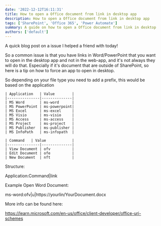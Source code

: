 ```yaml
---
date: '2022-12-12T16:11:31'
title: How to open a Office document from link in desktop app
description: How to open a Office document from link in desktop app
tags: ['SharePoint', 'Office 365', 'Power Automate']
summary: A guide on how to open a Office document from link in desktop app
authors: ['default']
---
```


A quick blog post on a issue I helped a friend with today!

So a common issue is that you have links in Word/PowerPoint that you want to open in the desktop app and not in the web-app, and it's not always they will do that. Especially if it's document that are outside of SharePoint, so here is a tip on how to force an app to open in desktop.

So depending on your file type you need to add a prefix, this would be based on the application

```
| Application   | Value        |
|---------------|--------------|
| MS Word       | ms-word      |
| MS PowerPoint | ms-powerpoint|
| MS Excel      | ms-excel     |
| MS Visio      | ms-visio     |
| MS Access     | ms-access    |
| MS Project    | ms-project   |
| MS Publisher  | ms-publisher |
| MS InfoPath   | ms-infopath  |
```

```
| Command   | Value            |
|---------------|--------------|
| View Document | ofv          |
| Edit Document | ofe          |
| New Document  | nft          |
```

Structure:

Application:Command|link

Example Open Word Document:

ms-word:ofv|u|https://yourlin/YourDocument.docx

More info can be found here:

https://learn.microsoft.com/en-us/office/client-developer/office-uri-schemes
